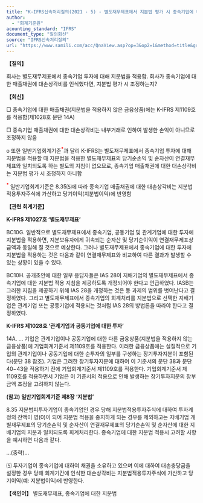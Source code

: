 ```yaml
---
title: "K-IFRS신속처리질의(2021 - 5) - 별도재무제표에서 지분법 평가 시 종속기업에 대한 매출채권 대손상각비 조정여부"
author:
  - "회계기준원"
acounting_standard: "IFRS"
document_type: "질의회신"
source: "IFRS신속처리질의"
url: "https://www.samili.com/acc/QnaView.asp?op=3&op2=1&method=title&group=2124-15;1&orgcode=3&searchword=&page=24&code=K%2DIFRS%EC%8B%A0%EC%86%8D%EC%B2%98%EB%A6%AC%EC%A7%88%EC%9D%98%2D5%3A20210119"
---
```

**【질의】**

  

회사는 별도재무제표에서 종속기업 투자에 대해 지분법을 적용함. 회사가 종속기업에 대한 매출채권에 대손상각비를 인식했다면, 지분법 평가 시 조정하는지?

  
  

**【회신】**

  

□ 종속기업에 대한 매출채권(지분법을 적용하지 않은 금융상품)에는 K-IFRS 제1109호를 적용함(제1028호 문단 14A)

  

□ 종속기업 매출채권에 대한 대손상각비는 내부거래로 인하여 발생한 손익이 아니므로 조정하지 않음

  

o 또한 일반기업회계기준<sup><font color="red"><b>*</b></font></sup>과 달리 K-IFRS는 별도재무제표에서 종속기업 투자에 대해 지분법을 적용할 때 지분법을 적용한 별도재무제표의 당기순손익 및 순자산이 연결재무제표와 일치되도록 하는 별도의 지침이 없으므로, 종속기업 매출채권에 대한 대손상각비는 지분법 평가 시 조정하지 아니함

<sup><font color="red"><b>*</b></font></sup> 일반기업회계기준은 8.35⑸에 따라 종속기업 매출채권에 대한 대손상각비는 지분법적용투자주식에 가산하고 당기이익(지분법이익)에 반영함

  
  

**【관련 회계기준】**

  

**K-IFRS 제1027호 ‘별도재무제표’**

  

BC10G. 일반적으로 별도재무제표에서 종속기업, 공동기업 및 관계기업에 대한 투자에 지분법을 적용하면, 지분보유자에게 귀속되는 순자산 및 당기순이익이 연결재무제표상 금액과 동일해 질 것으로 예상한다. 그러나 별도재무제표에서 종속기업에 대한 투자에 지분법을 적용하는 것은 다음과 같이 연결재무제표와 비교하여 다른 결과가 발생할 수 있는 상황이 있을 수 있다.

  

BC10H. 공개초안에 대한 일부 응답자들은 IAS 28이 지배기업의 별도재무제표에서 종속기업에 대한 지분법 적용 지침을 제공하도록 개정되어야 한다고 언급하였다. IASB는 그러한 지침을 제공하기 위해 IAS 28을 개정하는 것은 동 과제의 범위를 벗어난다고 결정하였다. 그리고 별도재무제표에서 종속기업의 회계처리를 지분법으로 선택한 지배기업은 관계기업 또는 공동기업에 적용되는 것처럼 IAS 28의 방법론을 따라야 한다고 결정하였다.

  
  

**K-IFRS 제1028호 ‘관계기업과 공동기업에 대한 투자’**

  

14A. ... 기업은 관계기업이나 공동기업에 대한 다른 금융상품(지분법을 적용하지 않는 금융상품)에 기업회계기준서 제1109호를 적용한다. 이러한 금융상품에는 실질적으로 기업의 관계기업이나 공동기업에 대한 순투자의 일부를 구성하는 장기투자지분이 포함된다(문단 38 참조). 기업은 그러한 장기투자지분에 대하여 이 기준서의 문단 38과 문단 40~43을 적용하기 전에 기업회계기준서 제1109호를 적용한다. 기업회계기준서 제1109호를 적용하면서 기업은 이 기준서의 적용으로 인해 발생하는 장기투자지분의 장부금액 조정을 고려하지 않는다.

  
  

**(참고) 일반기업회계기준 제8장 ‘지분법’**

  

8.35 지분법피투자기업이 종속기업인 경우 당해 지분법적용투자주식에 대하여 투자계정의 잔액이 영(0)이 되어 지분법 적용을 중지하게 되는 경우를 제외하고는 지배기업 개별재무제표의 당기순손익 및 순자산이 연결재무제표의 당기순손익 및 순자산에 대한 지배기업의 지분과 일치되도록 회계처리한다. 종속기업에 대한 지분법 적용시 고려할 사항을 예시하면 다음과 같다.

  

…(중략)…

⑸ 투자기업이 종속기업에 대하여 채권을 소유하고 있으며 이에 대하여 대손충당금을 설정한 경우 당해 회계기간에 인식한 대손상각비는 지분법적용투자주식에 가산하고 당기이익(예: 지분법이익)에 반영한다.

  
  

**【색인어】** 별도재무제표, 종속기업에 대한 지분법
